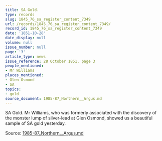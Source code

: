```yaml
---
title: SA Gold.
type: records
slug: 1845_76_sa_register_content_7349
url: /records/1845_76_sa_register_content_7349/
record_id: 1845_76_sa_register_content_7349
date: '1851-10-28'
date_display: null
volume: null
issue_number: null
page: '3'
article_type: news
issue_reference: 28 October 1851, page 3
people_mentioned:
- Mr Williams
places_mentioned:
- Glen Osmond
- SA
topics:
- gold
source_document: 1985-87_Northern__Argus.md
---
```


SA Gold.  Mr Williams, who was formerly associated with the discovery of the monster lump of silver-lead at Glen Osmond, showed us a beautiful sample of SA gold yesterday.

Source: [1985-87_Northern__Argus.md](/downloads/markdown/1985-87_Northern__Argus.md)
